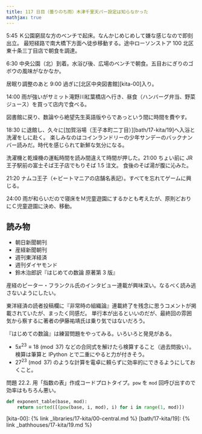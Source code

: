 ```yaml
---
title: 117 日目（曇りのち雨）木津千里天パー設定は知らなかった
mathjax: true
---
```


5:45 Ｋ公園窮屈な方のベンチで起床。なんかじめじめして嫌な感じなので即刻出立。
最短経路で南大橋下方面へ徒歩移動する。途中ローソンストア 100 北区東十条三丁目店で朝食を調達。

6:30 中央公園（北）到着。水浴び後、広場のベンチで朝食。五目おにぎりのゴボウの風味がなかなか。

居眠り調整のあと 9:00 過ぎに[北区中央図書館][kita-00]入り。

14:00 雨が強いがサミット滝野川紅葉橋店へ行き、昼食（ハンバーグ弁当、野菜ジュース）を買って店内で食べる。

図書館に戻り、数論やら絶望先生英語版やらであっという間に時間を費やす。

18:30 に退館し、久々に[加賀浴場（王子本町二丁目）][bath/17-kita/19]へ入浴と洗濯をしに赴く。
楽しみなのはコインランドリーの少年サンデーのバックナンバー読みだ。時代を感じられて新鮮な気分になる。

洗濯機と乾燥機の運転時間を読み間違えて時間が押した。21:00 ちょい前に JR 王子駅前の富士そば王子店でもりそば 1.5 注文。
食後のそば湯が腹に沁みた。

21:20 ナムコ王子（←ビートマニアの店舗名表記）。すべてを忘れてゲームに興じる。

24:00 雨が和らいだので寝床をＭ児童遊園にするかとも考えたが、原則どおりにＣ児童遊園に決め、移動。

## 読み物

* 朝日新聞朝刊
* 産経新聞朝刊
* 週刊東洋経済
* 週刊ダイヤモンド
* 鈴木治郎訳『はじめての数論 原著第 3 版』

産経のピーター・フランクル氏のインタビュー連載が興味深い。なるべく読み逃さないようにしたい。

東洋経済の読者投稿欄に『非常時の組織論』連載終了を残念に思うコメントが掲載されていたが、まったく同感だ。
単行本が出るといいのだが、最終回の雰囲気から察するに著者の伊藤祐靖氏は乗り気ではないだろう。

『はじめての数論』は練習問題をやってみる。いろいろと発見がある。

* $5x^{23} \equiv 18 \pmod{37}$ などの合同式を解けたら検算すること（過去問扱い）。検算は筆算と IPython とで二重にやると力が付きそう。
* $27^{23} \pmod{37}$ のような計算を電卓に頼らずに効率的にできるようにしておくこと。

問題 22.2. 用「指数の表」作成コードプロトタイプ。`pow` を `mod` 回呼び出すので効率はもちろん悪い。

```python
def exponent_table(base, mod):
    return sorted([(pow(base, i, mod), i) for i in range(1, mod)])
```

[kita-00]: {% link _libraries/17-kita/00-central.md %}
[bath/17-kita/19]: {% link _bathhouses/17-kita/19.md %}
